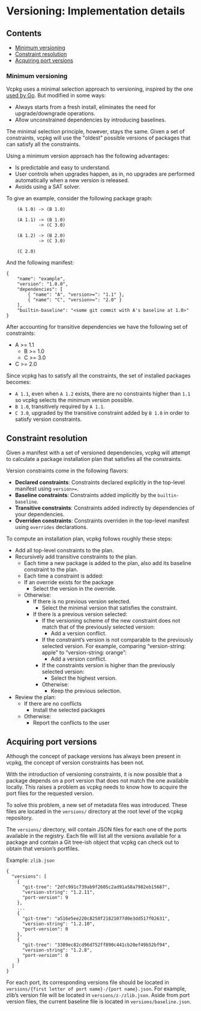 # Versioning: Implementation details

## Contents

* [Minimum versioning](#minimum-versioning)
* [Constraint resolution](#constraint-resolution)
* [Acquiring port versions](#acquiring-port-versions)


### Minimum versioning
Vcpkg uses a minimal selection approach to versioning, inspired by the one [used by Go](https://research.swtch.com/vgo-mvs). But modified in some ways:

* Always starts from a fresh install, eliminates the need for upgrade/downgrade operations.
* Allow unconstrained dependencies by introducing baselines.

The minimal selection principle, however, stays the same. Given a set of constraints, vcpkg will use the "oldest" possible versions of packages that can satisfy all the constraints.
 
Using a minimum version approach has the following advantages:
* Is predictable and easy to understand.
* User controls when upgrades happen, as in, no upgrades are performed automatically when a new version is released.
* Avoids using a SAT solver.

To give an example, consider the following package graph:
```
    (A 1.0) -> (B 1.0)
    
    (A 1.1) -> (B 1.0) 
            -> (C 3.0) 
    
    (A 1.2) -> (B 2.0)
            -> (C 3.0)

    (C 2.0)
```

And the following manifest:
```
{
    "name": "example",
    "version": "1.0.0",
    "dependencies": [ 
        { "name": "A", "version>=": "1.1" },
        { "name": "C", "version>=": "2.0" }
    ], 
    "builtin-baseline": "<some git commit with A's baseline at 1.0>"
}
```

After accounting for transitive dependencies we have the following set of constraints:
* A >= 1.1
    * B >= 1.0
    * C >= 3.0
* C >= 2.0

Since vcpkg has to satisfy all the constraints, the set of installed packages becomes:

* `A 1.1`, even when `A 1.2` exists, there are no constraints higher than `1.1` so vcpkg selects the minimum version possible.
* `B 1.0`, transitively required by `A 1.1`.
* `C 3.0`, upgraded by the transitive constraint added by `B 1.0` in order to satisfy version constraints.

## Constraint resolution
Given a manifest with a set of versioned dependencies, vcpkg will attempt to calculate a package installation plan that satisfies all the constraints. 

Version constraints come in the following flavors:
* **Declared constraints**: Constraints declared explicitly in the top-level manifest using `version>=`.
* **Baseline constraints**: Constraints added implicitly by the `builtin-baseline`.
* **Transitive constraints**: Constraints added indirectly by dependencies of your dependencies.
* **Overriden constraints**: Constraints overriden in the top-level manifest using `overrides` declarations.

To compute an installation plan, vcpkg follows roughly these steps:

* Add all top-level constraints to the plan.
* Recursively add transitive constraints to the plan.
    * Each time a new package is added to the plan, also add its baseline constraint to the plan.
    * Each time a constraint is added:
    * If an override exists for the package
        * Select the version in the override.
    * Otherwise:
        * If there is no previous version selected. 
            * Select the minimal version that satisfies the constraint.
        * If there is a previous version selected:
            * If the versioning scheme of the new constraint does not match that of the previously selected version:
                * Add a version conflict.
            * If the constraint’s version is not comparable to the previously selected version. For example, comparing “version-string: apple” to “version-string: orange”:
                * Add a version conflict.
            * If the constraints version is higher than the previously selected version:
                * Select the highest version.
            * Otherwise: 
                * Keep the previous selection.
* Review the plan:
  * If there are no conflicts
    * Install the selected packages
  * Otherwise:
    * Report the conflicts to the user

## Acquiring port versions
Although the concept of package versions has always been present in vcpkg, the concept of version constraints has been not.

With the introduction of versioning constraints, it is now possible that a package depends on a port version that does not match the one available locally. This raises a problem as vcpkg needs to know how to acquire the port files for the requested version.

To solve this problem, a new set of metadata files was introduced. These files are located in the `versions/` directory at the root level of the vcpkg repository.

The `versions/` directory, will contain JSON files for each one of the ports available in the registry. Each file will list all the versions available for a package and contain a Git tree-ish object that vcpkg can check out to obtain that version’s portfiles.

Example: `zlib.json`

```
{
  "versions": [
    {
      "git-tree": "2dfc991c739ab9f2605c2ad91a58a7982eb15687",
      "version-string": "1.2.11",
      "port-version": 9
    },
    ...
    {
      "git-tree": "a516e5ee220c8250f21821077d0e3dd517f02631",
      "version-string": "1.2.10",
      "port-version": 0
    },
    {
      "git-tree": "3309ec82cd96d752ff890c441cb20ef49b52bf94",
      "version-string": "1.2.8",
      "port-version": 0
    }
  ]
}
```

For each port, its corresponding versions file should be located in `versions/{first letter of port name}-/{port name}.json`. For example, zlib’s version file will be located in `versions/z-/zlib.json`. Aside from port version files, the current baseline file is located in `versions/baseline.json`.


